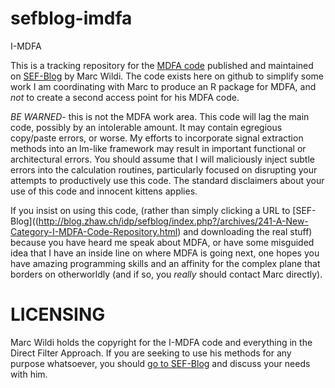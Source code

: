 sefblog-imdfa
=============

I-MDFA


This is a tracking repository for the
[MDFA code](http://blog.zhaw.ch/idp/sefblog/index.php?/archives/241-A-New-Category-I-MDFA-Code-Repository.html)
published and maintained on [SEF-Blog](http://blog.zhaw.ch/idp/sefblog/) by Marc Wildi. The code exists here on
github to simplify some work I am coordinating with Marc to produce an R package for MDFA, and *not* to create
a second access point for his MDFA code.

_BE_ _WARNED_- this is not the MDFA work area. This code will lag the main code, possibly by an intolerable amount.
It may contain egregious copy/paste errors, or worse. My efforts to incorporate signal extraction methods into
an lm-like framework may result in important functional or architectural errors. You should assume that I will
maliciously inject subtle errors into the calculation routines, particularly focused on disrupting your attempts
to productively use this code. The standard disclaimers about your use of this code and innocent kittens applies.

If you insist on using this code, (rather than simply clicking a URL to
[SEF-Blog]((http://blog.zhaw.ch/idp/sefblog/index.php?/archives/241-A-New-Category-I-MDFA-Code-Repository.html)
and downloading the real stuff) because you have heard me speak about MDFA, or have some misguided idea that I have
an inside line on where MDFA is going next, one hopes you have amazing programming skills and an affinity for
the complex plane that borders on otherworldly (and if so, you *really* should contact Marc directly).


LICENSING
=========
Marc Wildi holds the copyright for the I-MDFA code and everything in the Direct Filter Approach. If you are seeking
to use his methods for any purpose whatsoever, you should [go to SEF-Blog](http://blog.zhaw.ch/idp/sefblog/)
and discuss your needs with him.
